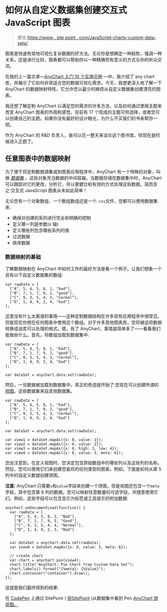 # 如何从自定义数据集创建交互式 JavaScript 图表

> 原文:[https://www . site point . com/JavaScript-charts-custom-data-sets/](https://www.sitepoint.com/javascript-charts-custom-data-sets/)

图表是快速有效地可视化复杂数据的好方法。无论你是想确定一种趋势，强调一种关系，还是进行比较，图表都可以帮助你以一种精确而有意义的方式与你的听众交流。

在我的上一篇文章—[AnyChart 入门:10 个实用示例](https://www.sitepoint.com/getting-started-anychart-examples/) —中，我介绍了 any chart 库，并展示了它如何非常适合您的数据可视化需求。今天，我想更深入地了解一下 AnyChart 的数据映射特性，它允许您以最少的麻烦从自定义数据集创建漂亮的图表。

我还想了解定制 AnyChart 以满足您的需求的许多方法，以及如何通过使用主题来改变 AnyChart 图表的外观和感觉。目前有 17 个现成的主题可供选择，或者您可以创建自己的主题。如果你没有最好的设计眼光，为什么不买我们的书来帮你一把。

作为 AnyChart 的 R&D 负责人，我可以花一整天来谈论这个图书馆，但现在是时候进入正题了。

## 任意图表中的数据映射

为了便于将定制数据源集成到图表应用程序中，AnyChart 有一个特殊的对象，叫做 *[数据集](https://api.anychart.com/latest/anychart.data.Set)* 。这些对象充当数据的中间容器。当数据存储在数据集中时，AnyChart 可以跟踪对它的更改，分析它，并以更健壮和有效的方式处理这些数据。简而言之:交互式 JavaScript 图表从未如此简单！

无论您有一个对象数组、一个数组数组还是一个`.csv`文件，您都可以使用数据集来:

*   确保对创建的系列进行完全和明确的控制
*   定义哪一列是参数(x 轴)
*   定义哪些列包含哪些系列的值
*   过滤数据
*   排序数据

### 数据映射的基础

了解数据映射在 AnyChart 中如何工作的最好方法是看一个例子。让我们想象一个具有以下自定义数据集的数组:

```
var rawData = [
  ["A", 5, 4, 5, 8, 1, "bad"],
  ["B", 7, 1, 7, 9, 2, "good"],
  ["C", 9, 3, 5, 4, 3, "normal"],
  ["D", 1, 4, 9, 2, 4, "bad"]
]; 
```

这里没有什么太离谱的事情——这种定制数据结构在许多现有应用程序中很常见。但是现在你想在任何图表中使用这个数组。对于许多其他图表库，您将被迫将数据转换成该库可以处理的格式。嗯，有了 AnyChart，事情就简单多了——看看我们能做些什么。首先，将数组加载到数据集中:

```
var rawData = [
  ["A", 5, 4, 5, 8, 1, "bad"],
  ["B", 7, 1, 7, 9, 2, "good"],
  ["C", 9, 3, 5, 4, 3, "normal"],
  ["D", 1, 4, 9, 2, 4, "bad"]
];

var dataSet = anychart.data.set(rawData); 
```

然后，一旦数据被加载到数据集中，真正的奇迹就开始了:您现在可以创建所谓的[视图](https://api.anychart.com/latest/anychart.data.View)。这些数据集来自其他数据集。

```
var rawData = [
  ["A", 5, 4, 5, 8, 1, "bad"],
  ["B", 7, 1, 7, 9, 2, "good"],
  ["C", 9, 3, 5, 4, 3, "normal"],
  ["D", 1, 4, 9, 2, 4, "bad"]
];

var dataSet = anychart.data.set(rawData);

var view1 = dataSet.mapAs({x: 0, value: 1});
var view2 = dataSet.mapAs({x: 0, value: 2});
var view3 = dataSet.mapAs({x: 0, high: 3, low: 4});
var view4 = dataSet.mapAs({x: 0, value: 5, meta: 6}); 
```

您会注意到，在定义视图时，您决定包含原始数组中的哪些列以及这些列的名称。然后，您可以使用它们来创建您喜欢的任何类型的图表。例如，下面是如何从第 5 列中的自定义数据创建饼图。

**注意:** AnyChart 只需要`x`和`value`字段来创建一个饼图，但是视图还包含一个`meta`字段，其中包含第 6 列的数据。您可以映射任意数量的可选字段，并随意使用它们。例如，这些字段可以包含显示为标签或工具提示的附加数据:

```
anychart.onDocumentLoad(function() {
  var rawData = [
    ["A", 5, 4, 5, 8, 3, "Bad"],
    ["B", 7, 1, 7, 9, 5, "Good"],
    ["C", 9, 3, 5, 4, 4, "Normal"],
    ["D", 1, 4, 9, 2, 3, "Bad"]
  ];

  var dataSet = anychart.data.set(rawData);
  var view4 = dataSet.mapAs({x: 0, value: 5, meta: 6});

  // create chart
  var chart = anychart.pie(view4);
  chart.title("AnyChart: Pie Chart from Custom Data Set");
  chart.labels().format("{%meta}: {%Value}");
  chart.container("container").draw();
}); 
```

这就是我们最终得到的结果:

在 [CodePen](https://codepen.io) 上通过 SitePoint ( [@SitePoint](https://codepen.io/SitePoint) )从数据集中看到 Pen [AnyChart 饼状图。](https://codepen.io/SitePoint/pen/JJWVzm/)